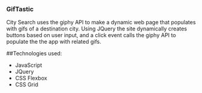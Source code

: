 ### GifTastic
City Search uses the giphy API to make a dynamic web page that populates with gifs of a destination city. Using JQuery the site dynamically creates buttons based on user input, and a click event calls the giphy API to populate the the app with related gifs. 

##Technologies used: 

* JavaScript
* JQuery
* CSS Flexbox
* CSS Grid

